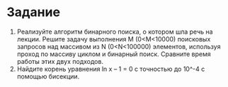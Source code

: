 # Задание
1.	Реализуйте алгоритм бинарного поиска, о котором шла речь на лекции. 
Решите задачу выполнения M (0<M<10000) поисковых запросов над массивом из N (0<N<100000) элементов, используя проход по массиву циклом и бинарный поиск. Сравните время работы этих двух подходов.
2.	Найдите корень уравнения ln x – 1 = 0 с точностью до 10^-4 с помощью бисекции.
